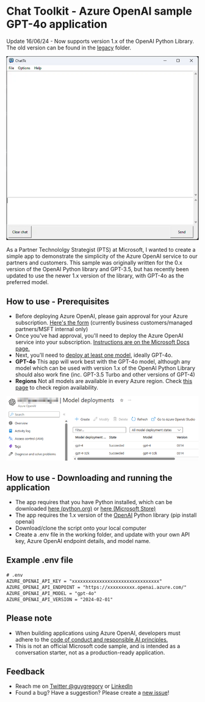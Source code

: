 # Chat Toolkit - Azure OpenAI sample GPT-4o application
Update 16/06/24 - Now supports version 1.x of the OpenAI Python Library. The old version can be found in the [legacy](/legacy/ChatTk-legacy.py) folder.

![](media/ChatTk.gif)

As a Partner Technololgy Strategist (PTS) at Microsoft, I wanted to create a simple app to demonstrate the simplicity of the Azure OpenAI service to our partners and customers. This sample was originally written for the 0.x version of the OpenAI Python library and GPT-3.5, but has recently been updated to use the newer 1.x version of the library, with GPT-4o as the preferred model.

## How to use - Prerequisites

* Before deploying Azure OpenAI, please gain approval for your Azure subscription. [Here's the form](https://aka.ms/oai/access) (currently business customers/managed partners/MSFT internal only)
* Once you've had approval, you'll need to deploy the Azure OpenAI service into your subscription. [Instructions are on the Microsoft Docs page.](https://learn.microsoft.com/en-us/azure/cognitive-services/openai/how-to/create-resource?pivots=web-portal)
* Next, you'll need to [deploy at least one model](https://learn.microsoft.com/en-us/azure/cognitive-services/openai/how-to/create-resource?pivots=web-portal#deploy-a-model), ideally GPT-4o.
* **GPT-4o** This app will work best with the GPT-4o model, although any model which can be used with version 1.x of the OpenAI Python Library should also work fine (inc. GPT-3.5 Turbo and other versions of GPT-4)
* **Regions** Not all models are available in every Azure region. Check [this page]([https://learn.microsoft.com/en-us/azure/cognitive-services/openai/concepts/models#gpt-4-models](https://learn.microsoft.com/en-us/azure/ai-services/openai/concepts/models#gpt-4-and-gpt-4-turbo-model-availability)) to check region availability.


![](media/Models2v4.png)

## How to use - Downloading and running the application
* The app requires that you have Python installed, which can be downloaded [here (python.org)](https://www.python.org/downloads/) or [here (Microsoft Store)](https://www.microsoft.com/store/productId/9NRWMJP3717K)
* The app requires the 1.x version of the [OpenAI](https://pypi.org/project/openai/) Python library (pip install openai)
* Download/clone the script onto your local computer
* Create a .env file in the working folder, and update with your own API key, Azure OpenAI endpoint details, and model name.

## Example .env file ##
```
# .env
AZURE_OPENAI_API_KEY = "xxxxxxxxxxxxxxxxxxxxxxxxxxxxxxxx"
AZURE_OPENAI_API_ENDPOINT = "https://xxxxxxxxxx.openai.azure.com/"
AZURE_OPENAI_API_MODEL = "gpt-4o"
AZURE_OPENAI_API_VERSION = "2024-02-01"
```

## Please note

* When building applications using Azure OpenAI, developers must adhere to the [code of conduct and responsible AI principles.](https://learn.microsoft.com/legal/cognitive-services/openai/code-of-conduct?context=%2Fazure%2Fcognitive-services%2Fopenai%2Fcontext%2Fcontext)
* This is not an official Microsoft code sample, and is intended as a conversation starter, not as a production-ready application.

## Feedback

*  Reach me on [Twitter @guygregory](https://twitter.com/guygregory) or [LinkedIn](https://linkedin.com/in/guygregory)
*  Found a bug? Have a suggestion? Please create a [new issue](https://github.com/guygregory/ChatToolkit/issues)!

